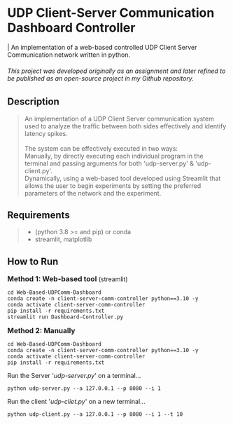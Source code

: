 # UDP Client-Server Communication Dashboard Controller
| An implementation of a web-based controlled UDP Client Server Communication network written in python.

###### This project was developed originally as an assignment and later refined to be published as an open-source project in my Github repository. 

## Description
> An implementation of a UDP Client Server communication system used to analyze the traffic between both sides effectively and identify latency spikes. <br><br> The system can be effectively executed in two ways: <br> Manually, by directly executing each individual program in the terminal and passing arguments for both 'udp-server.py' & 'udp-client.py'. <br> Dynamically, using a web-based tool developed using Streamlit that allows the user to begin experiments by setting the preferred parameters of the network and the experiment.

## Requirements
> - (python 3.8 >= and pip) or conda
> - streamlit, matplotlib

## How to Run

<span style="font-size: 16px; font-weight: bold;">Method 1: Web-based tool</span> 
(streamlit)
```
cd Web-Based-UDPComm-Dashboard
conda create -n client-server-comm-controller python==3.10 -y 
conda activate client-server-comm-controller
pip install -r requirements.txt
streamlit run Dashboard-Controller.py
```
<span style="font-size: 16px; font-weight: bold;">Method 2: Manually</span> 

```
cd Web-Based-UDPComm-Dashboard
conda create -n client-server-comm-controller python==3.10 -y 
conda activate client-server-comm-controller
pip install -r requirements.txt
```
Run the Server '*udp-server.py*' on a terminal...
```
python udp-server.py --a 127.0.0.1 --p 8080 --i 1
```

Run the client '*udp-cliet.py*' on a new terminal...
```
python udp-client.py --a 127.0.0.1 --p 8080 --i 1 --t 10
```